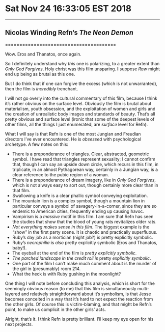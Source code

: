 # Sat Nov 24 16:33:05 EST 2018
----------------------------
## Nicolas Winding Refn’s _The Neon Demon_
=======================================

Wow. Eros and Thanatos, once again.

So I definitely understand why _this_ one is polarizing, to a greater extent
than _Only God Forgives_. Holy christ was this film unsparing. I suppose _Raw_
might end up being as brutal as this one.

But I do think that if one can forgive the excess (which is not unwarranted),
then the film is _incredibly_ trenchant.

I will not go overly into the cultural commentary of this film, because I think
it’s rather obvious on the surface level. Obviously the film is brutal about
materialism, youth obsession, and the exploitation of women and girls and the
creation of unrealistic body images and standards of beauty. That’s all pretty
obvious and surface level (ironic that some of the deepest levels of other
films, all the things I just enumerated, are _surface_ level for Refn).

What I will say is that Refn is one of the most Jungian and Freudian directors
I’ve ever encountered. He is _obsessed_ with psychological archetype. A few
notes on this:

- There is a preponderance of triangles. Clear, abstracted, geometric symbol. I
  have read that triangles represent sexuality; I cannot confirm that, though I
  can say an upside down circle, which recurs in this film, in triplicate, in an
  almost Pythagorean way, certainly in a Jungian way, is a clear reference to
  the pubic region of a woman.
- There is a preponderance of dream imagery, like in _Only God Forgives_, which
  is not always easy to sort out, though certainly more clear than in that film.
- Swallowing a knife is a clear phallic symbol conveying exploitation.
- The mountain lion is a complex symbol, though a mountain lion in particular
  conveys a symbol of savagery-in-a-corner, since they are so endemic to
  American cities, frequently ending up causing havoc.
- Vampirism is a _massive_ motif in this film. I am sure that Refn has seen the
  studies that show that the blood of young rats revitalizes older rats.
- _Not everything makes sense in this film_. The biggest example is the “show”
  in the first party scene. It is chaotic and practically superfluous.
- Ruby’s day job as a mortician (night job?) is pretty explicitly symbolic.
- Ruby’s _necrophilia_ is _also_ pretty explicitly symbolic (Eros and Thanatos,
  baby!).
- The eyeball at the end of the film is _pretty explicitly symbolic_.
- _The parched landscape in the credit roll is_ pretty _explicitly symbolic_.
- One part of the film I can’t make much comment about is the murder of the girl
  in (presumably) room 214.
- What the heck is with Ruby gushing in the moonlight?

One thing I will note before concluding this analysis, which is short for the
seemingly obvious reason (to me) that this film is simultaneously multi-layered
and relatively straightforward about it’s symbolism, is that Jesse becomes
conceited in a way that it’s hard to not expect the reaction from the other
girls. Of course this is victim-blaming, and that might be Refn’s point, to make
us complicit in the other girls’ acts.

Alright, that’s it. I think Refn is pretty brilliant. I’ll keep my eye open for
his next projects.
